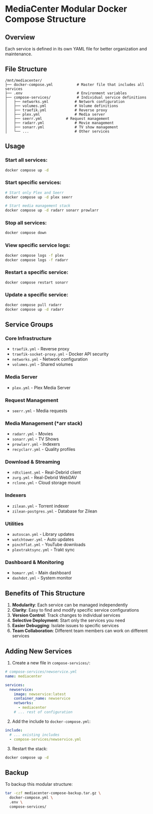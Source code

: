 # MediaCenter Modular Docker Compose Structure

## Overview
Each service is defined in its own YAML file for better organization and maintenance.

## File Structure
```
/mnt/mediacenter/
├── docker-compose.yml           # Master file that includes all services
├── .env                         # Environment variables
├── compose-services/            # Individual service definitions
│   ├── networks.yml            # Network configuration
│   ├── volumes.yml             # Volume definitions
│   ├── traefik.yml             # Reverse proxy
│   ├── plex.yml                # Media server
│   ├── seerr.yml           # Request management
│   ├── radarr.yml              # Movie management
│   ├── sonarr.yml              # TV show management
│   └── ...                     # Other services
```

## Usage

### Start all services:
```bash
docker compose up -d
```

### Start specific services:
```bash
# Start only Plex and Seerr
docker compose up -d plex seerr

# Start media management stack
docker compose up -d radarr sonarr prowlarr
```

### Stop all services:
```bash
docker compose down
```

### View specific service logs:
```bash
docker compose logs -f plex
docker compose logs -f radarr
```

### Restart a specific service:
```bash
docker compose restart sonarr
```

### Update a specific service:
```bash
docker compose pull radarr
docker compose up -d radarr
```

## Service Groups

### Core Infrastructure
- `traefik.yml` - Reverse proxy
- `traefik-socket-proxy.yml` - Docker API security
- `networks.yml` - Network configuration
- `volumes.yml` - Shared volumes

### Media Server
- `plex.yml` - Plex Media Server

### Request Management
- `seerr.yml` - Media requests

### Media Management (*arr stack)
- `radarr.yml` - Movies
- `sonarr.yml` - TV Shows
- `prowlarr.yml` - Indexers
- `recyclarr.yml` - Quality profiles

### Download & Streaming
- `rdtclient.yml` - Real-Debrid client
- `zurg.yml` - Real-Debrid WebDAV
- `rclone.yml` - Cloud storage mount

### Indexers
- `zilean.yml` - Torrent indexer
- `zilean-postgres.yml` - Database for Zilean

### Utilities
- `autoscan.yml` - Library updates
- `watchtower.yml` - Auto updates
- `pinchflat.yml` - YouTube downloads
- `plextraktsync.yml` - Trakt sync

### Dashboard & Monitoring
- `homarr.yml` - Main dashboard
- `dashdot.yml` - System monitor

## Benefits of This Structure

1. **Modularity**: Each service can be managed independently
2. **Clarity**: Easy to find and modify specific service configurations
3. **Version Control**: Track changes to individual services
4. **Selective Deployment**: Start only the services you need
5. **Easier Debugging**: Isolate issues to specific services
6. **Team Collaboration**: Different team members can work on different services

## Adding New Services

1. Create a new file in `compose-services/`:
```yaml
# compose-services/newservice.yml
name: mediacenter

services:
  newservice:
    image: newservice:latest
    container_name: newservice
    networks:
      - mediacenter
    # ... rest of configuration
```

2. Add the include to `docker-compose.yml`:
```yaml
include:
  # ... existing includes
  - compose-services/newservice.yml
```

3. Restart the stack:
```bash
docker compose up -d
```

## Backup
To backup this modular structure:
```bash
tar -czf mediacenter-compose-backup.tar.gz \
  docker-compose.yml \
  .env \
  compose-services/
```